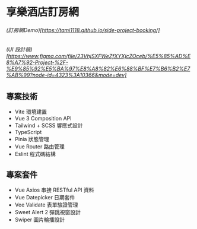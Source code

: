 # 享樂酒店訂房網

###### (訂房網Demo)[https://tami1118.github.io/side-project-booking/]
###### (UI 設計稿)[https://www.figma.com/file/23VhjSXFWeZfXYXjcZOceb/%E5%85%AD%E8%A7%92-Project-%2F-%E9%85%92%E5%BA%97%E8%A8%82%E6%88%BF%E7%B6%B2%E7%AB%99?node-id=4323%3A10366&mode=dev]


## 專案技術
- Vite 環境建置
- Vue 3 Composition API
- Tailwind + SCSS 響應式設計
- TypeScript
- Pinia 狀態管理
- Vue Router 路由管理
- Eslint 程式碼結構


## 專案套件
- Vue Axios 串接 RESTful API 資料
- Vue Datepicker 日期套件
- Vee Validate 表單驗證管理
- Sweet Alert 2 彈跳視窗設計
- Swiper 圖片輪播設計